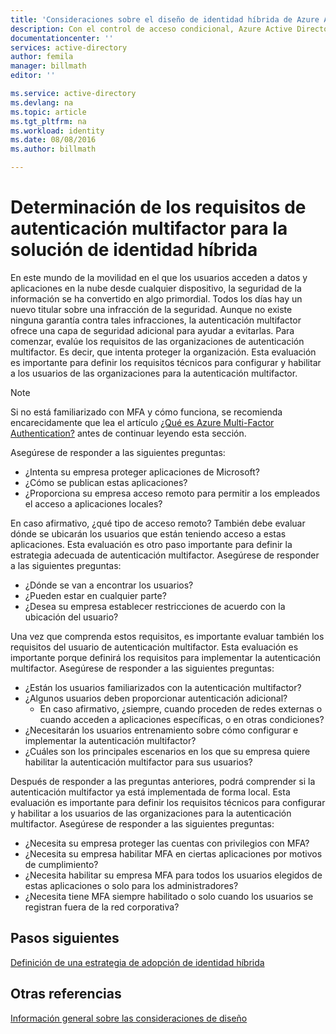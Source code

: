```yaml
---
title: 'Consideraciones sobre el diseño de identidad híbrida de Azure Active Directory: determinación de los requisitos de autenticación multifactor| Microsoft Docs'
description: Con el control de acceso condicional, Azure Active Directory comprueba las condiciones específicas que se eligen al autenticar al usuario y antes de permitirle acceso a la aplicación. Si se cumplen las condiciones, el usuario queda autenticado y se le permite el acceso a la aplicación.
documentationcenter: ''
services: active-directory
author: femila
manager: billmath
editor: ''

ms.service: active-directory
ms.devlang: na
ms.topic: article
ms.tgt_pltfrm: na
ms.workload: identity
ms.date: 08/08/2016
ms.author: billmath

---
```

# Determinación de los requisitos de autenticación multifactor para la solución de identidad híbrida
En este mundo de la movilidad en el que los usuarios acceden a datos y aplicaciones en la nube desde cualquier dispositivo, la seguridad de la información se ha convertido en algo primordial. Todos los días hay un nuevo titular sobre una infracción de la seguridad. Aunque no existe ninguna garantía contra tales infracciones, la autenticación multifactor ofrece una capa de seguridad adicional para ayudar a evitarlas. Para comenzar, evalúe los requisitos de las organizaciones de autenticación multifactor. Es decir, que intenta proteger la organización. Esta evaluación es importante para definir los requisitos técnicos para configurar y habilitar a los usuarios de las organizaciones para la autenticación multifactor.

> [!NOTE]
> Si no está familiarizado con MFA y cómo funciona, se recomienda encarecidamente que lea el artículo [¿Qué es Azure Multi-Factor Authentication?](../multi-factor-authentication/multi-factor-authentication.md) antes de continuar leyendo esta sección.
> 
> 

Asegúrese de responder a las siguientes preguntas:

* ¿Intenta su empresa proteger aplicaciones de Microsoft?
* ¿Cómo se publican estas aplicaciones?
* ¿Proporciona su empresa acceso remoto para permitir a los empleados el acceso a aplicaciones locales?

En caso afirmativo, ¿qué tipo de acceso remoto? También debe evaluar dónde se ubicarán los usuarios que están teniendo acceso a estas aplicaciones. Esta evaluación es otro paso importante para definir la estrategia adecuada de autenticación multifactor. Asegúrese de responder a las siguientes preguntas:

* ¿Dónde se van a encontrar los usuarios?
* ¿Pueden estar en cualquier parte?
* ¿Desea su empresa establecer restricciones de acuerdo con la ubicación del usuario?

Una vez que comprenda estos requisitos, es importante evaluar también los requisitos del usuario de autenticación multifactor. Esta evaluación es importante porque definirá los requisitos para implementar la autenticación multifactor. Asegúrese de responder a las siguientes preguntas:

* ¿Están los usuarios familiarizados con la autenticación multifactor?
* ¿Algunos usuarios deben proporcionar autenticación adicional?
  * En caso afirmativo, ¿siempre, cuando proceden de redes externas o cuando acceden a aplicaciones específicas, o en otras condiciones?
* ¿Necesitarán los usuarios entrenamiento sobre cómo configurar e implementar la autenticación multifactor?
* ¿Cuáles son los principales escenarios en los que su empresa quiere habilitar la autenticación multifactor para sus usuarios?

Después de responder a las preguntas anteriores, podrá comprender si la autenticación multifactor ya está implementada de forma local. Esta evaluación es importante para definir los requisitos técnicos para configurar y habilitar a los usuarios de las organizaciones para la autenticación multifactor. Asegúrese de responder a las siguientes preguntas:

* ¿Necesita su empresa proteger las cuentas con privilegios con MFA?
* ¿Necesita su empresa habilitar MFA en ciertas aplicaciones por motivos de cumplimiento?
* ¿Necesita habilitar su empresa MFA para todos los usuarios elegidos de estas aplicaciones o solo para los administradores?
* ¿Necesita tiene MFA siempre habilitado o solo cuando los usuarios se registran fuera de la red corporativa?

## Pasos siguientes
[Definición de una estrategia de adopción de identidad híbrida](active-directory-hybrid-identity-design-considerations-identity-adoption-strategy.md)

## Otras referencias
[Información general sobre las consideraciones de diseño](active-directory-hybrid-identity-design-considerations-overview.md)

<!---HONumber=AcomDC_0810_2016-->